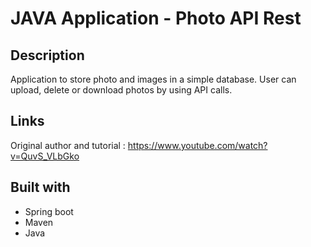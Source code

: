 # JAVA Application - Photo API Rest

## Description

Application to store photo and images in a simple database. User can upload, delete or download photos by using API calls.

## Links

Original author and tutorial : https://www.youtube.com/watch?v=QuvS_VLbGko

## Built with

- Spring boot
- Maven
- Java
